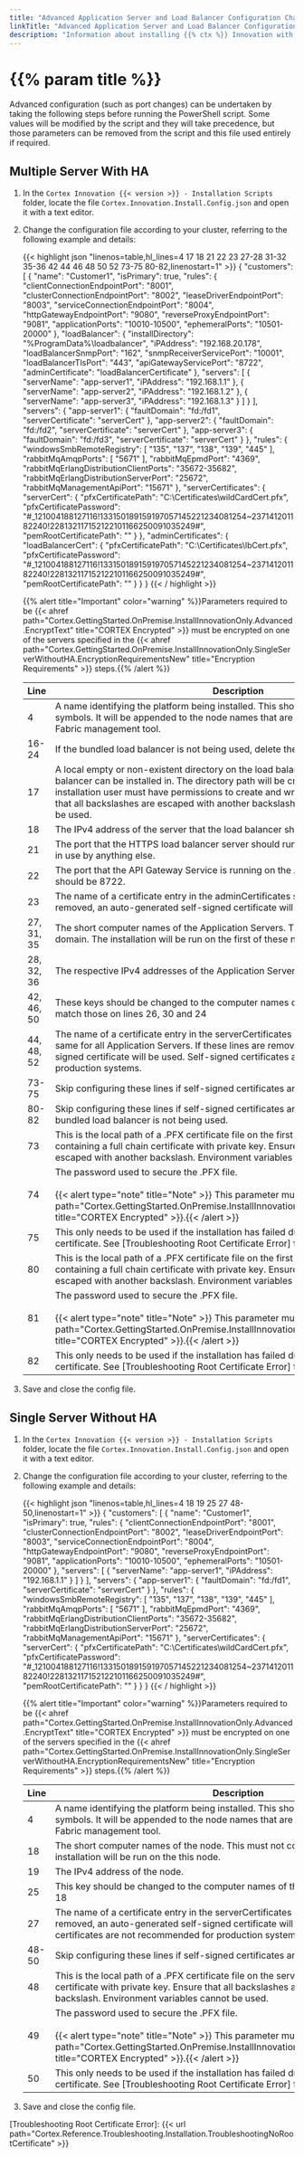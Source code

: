 ```yaml
---
title: "Advanced Application Server and Load Balancer Configuration Changes"
linkTitle: "Advanced Application Server and Load Balancer Configuration Changes"
description: "Information about installing {{% ctx %}} Innovation with non-default installation values."
---
```


# {{% param title %}}

Advanced configuration (such as port changes) can be undertaken by taking the following steps before running the PowerShell script. Some values will be modified by the script and they will take precedence, but those parameters can be removed from the script and this file used entirely if required.

## Multiple Server With HA

1. In the `Cortex Innovation {{< version >}} - Installation Scripts` folder, locate the file `Cortex.Innovation.Install.Config.json` and open it with a text editor.
1. Change the configuration file according to your cluster, referring to the following example and details:

    {{< highlight json "linenos=table,hl_lines=4 17 18 21 22 23 27-28 31-32 35-36 42 44 46 48 50 52 73-75 80-82,linenostart=1" >}}
    {
      "customers": [
        {
          "name": "Customer1",
          "isPrimary": true,
          "rules": {
            "clientConnectionEndpointPort": "8001",
            "clusterConnectionEndpointPort": "8002",
            "leaseDriverEndpointPort": "8003",
            "serviceConnectionEndpointPort": "8004",
            "httpGatewayEndpointPort": "9080",
            "reverseProxyEndpointPort": "9081",
            "applicationPorts": "10010-10500",
            "ephemeralPorts": "10501-20000"
          },
          "loadBalancer": {
            "installDirectory": "%ProgramData%\\loadbalancer",
            "iPAddress": "192.168.20.178",
            "loadBalancerSnmpPort": "162",
            "snmpReceiverServicePort": "10001",
            "loadBalancerTlsPort": "443",
            "apiGatewayServicePort": "8722",
            "adminCertificate": "loadBalancerCertificate"
          },
          "servers": [
            {
              "serverName": "app-server1",
              "iPAddress": "192.168.1.1"
            },
            {
              "serverName": "app-server2",
              "iPAddress": "192.168.1.2"
            },
            {
              "serverName": "app-server3",
              "iPAddress": "192.168.1.3"
            }
          ]
        }
      ],
      "servers": {
        "app-server1": {
          "faultDomain": "fd:/fd1",
          "serverCertificate": "serverCert"
        },
        "app-server2": {
          "faultDomain": "fd:/fd2",
          "serverCertificate": "serverCert"
        },
        "app-server3": {
          "faultDomain": "fd:/fd3",
          "serverCertificate": "serverCert"
        }
      },
      "rules": {
        "windowsSmbRemoteRegistry": [
          "135",
          "137",
          "138",
          "139",
          "445"
        ],
        "rabbitMqAmqpPorts": [
          "5671"
        ],
        "rabbitMqEpmdPort": "4369",
        "rabbitMqErlangDistributionClientPorts": "35672-35682",
        "rabbitMqErlangDistributionServerPort": "25672",
        "rabbitMqManagementApiPort": "15671"
      },
      "serverCertificates": {
        "serverCert": {
          "pfxCertificatePath": "C:\\Certificates\\wildCardCert.pfx",
          "pfxCertificatePassword": "#_121004188127116!133150189159197057145221234081254~237141201182240!228132117152122101166250091035249#",
          "pemRootCertificatePath": ""
        }
      },
      "adminCertificates": {
        "loadBalancerCert": {
          "pfxCertificatePath": "C:\\Certificates\\lbCert.pfx",
          "pfxCertificatePassword": "#_121004188127116!133150189159197057145221234081254~237141201182240!228132117152122101166250091035249#",
          "pemRootCertificatePath": ""
        }
      }
    }
    {{< / highlight >}}

    {{% alert title="Important" color="warning" %}}Parameters required to be {{< ahref path="Cortex.GettingStarted.OnPremise.InstallInnovationOnly.Advanced.EncryptText" title="CORTEX Encrypted" >}} must be encrypted on one of the servers specified in the {{< ahref path="Cortex.GettingStarted.OnPremise.InstallInnovationOnly.SingleServerWithoutHA.EncryptionRequirementsNew" title="Encryption Requirements" >}} steps.{{% /alert %}}

    | Line | Description |
    |------|-------------|
    |4     | A name identifying the platform being installed. This should have no spaces or symbols. It will be appended to the node names that are displayed in the Service Fabric management tool. |
    |16-24 | If the bundled load balancer is not being used, delete these lines |
    |17    | A local empty or non-existent directory on the load balancer server that the load balancer can be installed in. The directory path will be created if it does not exist. The installation user must have permissions to create and write to directories here. Ensure that all backslashes are escaped with another backslash. Environment variables may be used. |
    |18    | The IPv4 address of the server that the load balancer should run on. |
    |21    | The port that the HTTPS load balancer server should run on. This port should not be in use by anything else. |
    |22    | The port that the API Gateway Service is running on the Application Servers. This should be 8722. |
    |23    | The name of a certificate entry in the adminCertificates section. If this line is removed, an auto-generated self-signed certificate will be used. |
    |27, 31, 35 | The short computer names of the Application Servers. These must not contain the domain. The installation will be run on the first of these nodes. |
    |28, 32, 36 | The respective IPv4 addresses of the Application Servers. |
    |42, 46, 50 | These keys should be changed to the computer names of the Application Servers to match those on lines 26, 30 and 24 |
    |44, 48, 52 | The name of a certificate entry in the serverCertificates section. This should be the same for all Application Servers. If these lines are removed, an auto-generated self-signed certificate will be used. Self-signed certificates are not recommended for production systems.|
    |73-75 | Skip configuring these lines if self-signed certificates are being used. |
    |80-82 | Skip configuring these lines if self-signed certificates are being used or if the bundled load balancer is not being used. |
    |73    |This is the local path of a .PFX certificate file on the first Application Server, containing a full chain certificate with private key. Ensure that all backslashes are escaped with another backslash. Environment variables cannot be used. |
    |74    |The password used to secure the .PFX file.<br /><br />{{< alert type="note" title="Note" >}} This parameter must be {{< ahref path="Cortex.GettingStarted.OnPremise.InstallInnovationOnly.Advanced.EncryptText" title="CORTEX Encrypted" >}}.{{< /alert >}}|
    |75    |This only needs to be used if the installation has failed due to a missing root certificate. See [Troubleshooting Root Certificate Error] for information.|
    |80    |This is the local path of a .PFX certificate file on the first Application Server, containing a full chain certificate with private key. Ensure that all backslashes are escaped with another backslash. Environment variables cannot be used. |
    |81    |The password used to secure the .PFX file.<br /><br />{{< alert type="note" title="Note" >}} This parameter must be {{< ahref path="Cortex.GettingStarted.OnPremise.InstallInnovationOnly.Advanced.EncryptText" title="CORTEX Encrypted" >}}.{{< /alert >}}|
    |82    |This only needs to be used if the installation has failed due to a missing root certificate. See [Troubleshooting Root Certificate Error] for information.|

1. Save and close the config file.

## Single Server Without HA

1. In the `Cortex Innovation {{< version >}} - Installation Scripts` folder, locate the file `Cortex.Innovation.Install.Config.json` and open it with a text editor.
1. Change the configuration file according to your cluster, referring to the following example and details:

    {{< highlight json "linenos=table,hl_lines=4 18 19 25 27 48-50,linenostart=1" >}}
    {
      "customers": [
        {
          "name": "Customer1",
          "isPrimary": true,
          "rules": {
            "clientConnectionEndpointPort": "8001",
            "clusterConnectionEndpointPort": "8002",
            "leaseDriverEndpointPort": "8003",
            "serviceConnectionEndpointPort": "8004",
            "httpGatewayEndpointPort": "9080",
            "reverseProxyEndpointPort": "9081",
            "applicationPorts": "10010-10500",
            "ephemeralPorts": "10501-20000"
          },
          "servers": [
            {
              "serverName": "app-server1",
              "iPAddress": "192.168.1.1"
            }
          ]
        }
      ],
      "servers": {
        "app-server1": {
          "faultDomain": "fd:/fd1",
          "serverCertificate": "serverCert"
        }
      },
      "rules": {
        "windowsSmbRemoteRegistry": [
          "135",
          "137",
          "138",
          "139",
          "445"
        ],
        "rabbitMqAmqpPorts": [
          "5671"
        ],
        "rabbitMqEpmdPort": "4369",
        "rabbitMqErlangDistributionClientPorts": "35672-35682",
        "rabbitMqErlangDistributionServerPort": "25672",
        "rabbitMqManagementApiPort": "15671"
      },
      "serverCertificates": {
        "serverCert": {
          "pfxCertificatePath": "C:\\Certificates\\wildCardCert.pfx",
          "pfxCertificatePassword": "#_121004188127116!133150189159197057145221234081254~237141201182240!228132117152122101166250091035249#",
          "pemRootCertificatePath": ""
        }
      }
    }
    {{< / highlight >}}

    {{% alert title="Important" color="warning" %}}Parameters required to be {{< ahref path="Cortex.GettingStarted.OnPremise.InstallInnovationOnly.Advanced.EncryptText" title="CORTEX Encrypted" >}} must be encrypted on one of the servers specified in the {{< ahref path="Cortex.GettingStarted.OnPremise.InstallInnovationOnly.SingleServerWithoutHA.EncryptionRequirementsNew" title="Encryption Requirements" >}} steps.{{% /alert %}}

    | Line | Description |
    |------|-------------|
    |4     | A name identifying the platform being installed. This should have no spaces or symbols. It will be appended to the node names that are displayed in the Service Fabric management tool. |
    |18    | The short computer names of the node. This must not contain the domain. The installation will be run on the this node. |
    |19    | The IPv4 address of the node. |
    |25    | This key should be changed to the computer names of the node to match that on line 18 |
    |27    | The name of a certificate entry in the serverCertificates section. If this line is removed, an auto-generated self-signed certificate will be used. Self-signed certificates are not recommended for production systems.|
    |48-50 | Skip configuring these lines if self-signed certificates are being used. |
    |48    |This is the local path of a .PFX certificate file on the server, containing a full chain certificate with private key. Ensure that all backslashes are escaped with another backslash. Environment variables cannot be used. |
    |49    |The password used to secure the .PFX file. <br /><br />{{< alert type="note" title="Note" >}} This parameter must be {{< ahref path="Cortex.GettingStarted.OnPremise.InstallInnovationOnly.Advanced.EncryptText" title="CORTEX Encrypted" >}}.{{< /alert >}}|
    |50    |This only needs to be used if the installation has failed due to a missing root certificate. See [Troubleshooting Root Certificate Error] for information.|

1. Save and close the config file.

[Troubleshooting Root Certificate Error]: {{< url path="Cortex.Reference.Troubleshooting.Installation.TroubleshootingNoRootCertificate" >}}